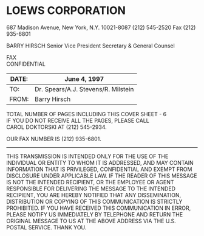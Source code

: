 # LOEWS CORPORATION
687 Madison Avenue, New York, N.Y. 10021-8087 (212) 545-2520 Fax (212) 935-6801

BARRY HIRSCH
Senior Vice President
Secretary & General Counsel

FAX  
CONFIDENTIAL

DATE: | June 4, 1997
--- | ---
TO: | Dr. Spears/A.J. Stevens/R. Milstein  
FROM: | Barry Hirsch

TOTAL NUMBER OF PAGES INCLUDING THIS COVER SHEET - 6  
IF YOU DO NOT RECEIVE ALL THE PAGES, PLEASE CALL  
CAROL DOKTORSKI AT (212) 545-2934.

OUR FAX NUMBER IS (212) 935-6801.

---

THIS TRANSMISSION IS INTENDED ONLY FOR THE USE OF THE INDIVIDUAL OR ENTITY TO WHOM IT IS ADDRESSED, AND MAY CONTAIN INFORMATION THAT IS PRIVILEGED, CONFIDENTIAL AND EXEMPT FROM DISCLOSURE UNDER APPLICABLE LAW. IF THE READER OF THIS MESSAGE IS NOT THE INTENDED RECIPIENT, OR THE EMPLOYEE OR AGENT RESPONSIBLE FOR DELIVERING THE MESSAGE TO THE INTENDED RECIPIENT, YOU ARE HEREBY NOTIFIED THAT ANY DISSEMINATION, DISTRIBUTION OR COPYING OF THIS COMMUNICATION IS STRICTLY PROHIBITED. IF YOU HAVE RECEIVED THIS COMMUNICATION IN ERROR, PLEASE NOTIFY US IMMEDIATELY BY TELEPHONE AND RETURN THE ORIGINAL MESSAGE TO US AT THE ABOVE ADDRESS VIA THE U.S. POSTAL SERVICE. THANK YOU.